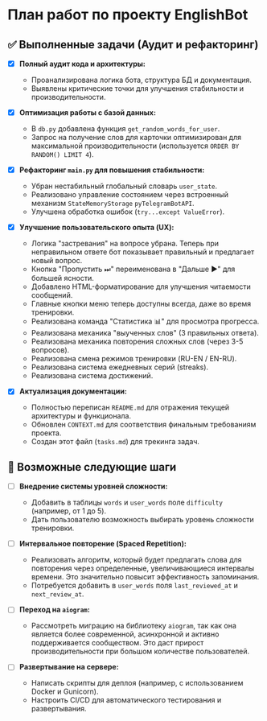 # План работ по проекту EnglishBot

## ✅ Выполненные задачи (Аудит и рефакторинг)

-   [x] **Полный аудит кода и архитектуры:**
    -   Проанализирована логика бота, структура БД и документация.
    -   Выявлены критические точки для улучшения стабильности и производительности.

-   [x] **Оптимизация работы с базой данных:**
    -   В `db.py` добавлена функция `get_random_words_for_user`.
    -   Запрос на получение слов для карточки оптимизирован для максимальной производительности (используется `ORDER BY RANDOM() LIMIT 4`).

-   [x] **Рефакторинг `main.py` для повышения стабильности:**
    -   Убран нестабильный глобальный словарь `user_state`.
    -   Реализовано управление состоянием через встроенный механизм `StateMemoryStorage` `pyTelegramBotAPI`.
    -   Улучшена обработка ошибок (`try...except ValueError`).

-   [x] **Улучшение пользовательского опыта (UX):**
    -   Логика "застревания" на вопросе убрана. Теперь при неправильном ответе бот показывает правильный и предлагает новый вопрос.
    -   Кнопка "Пропустить ⏭" переименована в "Дальше ▶" для большей ясности.
    -   Добавлено HTML-форматирование для улучшения читаемости сообщений.
    -   Главные кнопки меню теперь доступны всегда, даже во время тренировки.
    -   Реализована команда "Статистика 📊" для просмотра прогресса.
    -   Реализована механика "выученных слов" (3 правильных ответа).
    -   Реализована механика повторения сложных слов (через 3-5 вопросов).
    -   Реализована смена режимов тренировки (RU-EN / EN-RU).
    -   Реализована система ежедневных серий (streaks).
    -   Реализована система достижений.

-   [x] **Актуализация документации:**
    -   Полностью переписан `README.md` для отражения текущей архитектуры и функционала.
    -   Обновлен `CONTEXT.md` для соответствия финальным требованиям проекта.
    -   Создан этот файл (`tasks.md`) для трекинга задач.

## 🚀 Возможные следующие шаги

-   [ ] **Внедрение системы уровней сложности:**
    -   Добавить в таблицы `words` и `user_words` поле `difficulty` (например, от 1 до 5).
    -   Дать пользователю возможность выбирать уровень сложности тренировки.

-   [ ] **Интервальное повторение (Spaced Repetition):**
    -   Реализовать алгоритм, который будет предлагать слова для повторения через определенные, увеличивающиеся интервалы времени. Это значительно повысит эффективность запоминания.
    -   Потребуется добавить в `user_words` поля `last_reviewed_at` и `next_review_at`.

-   [ ] **Переход на `aiogram`:**
    -   Рассмотреть миграцию на библиотеку `aiogram`, так как она является более современной, асинхронной и активно поддерживается сообществом. Это даст прирост производительности при большом количестве пользователей.

-   [ ] **Развертывание на сервере:**
    -   Написать скрипты для деплоя (например, с использованием Docker и Gunicorn).
    -   Настроить CI/CD для автоматического тестирования и развертывания. 
